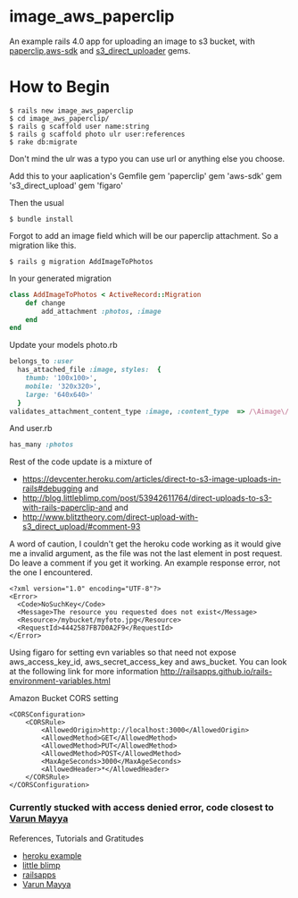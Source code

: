 # image_aws_paperclip
An example rails 4.0 app for uploading an image to s3 bucket, with [paperclip](https://github.com/thoughtbot/paperclip),[aws-sdk](https://github.com/aws/aws-sdk-ruby) and [s3_direct_uploader](https://github.com/waynehoover/s3_direct_upload) gems.

# How to Begin 
	$ rails new image_aws_paperclip
	$ cd image_aws_paperclip/
	$ rails g scaffold user name:string
	$ rails g scaffold photo ulr user:references
	$ rake db:migrate
Don't mind the ulr was a typo you can use url or anything else you choose. 

Add this to your aaplication's Gemfile 
	gem 'paperclip'
	gem 'aws-sdk'
	gem 's3_direct_upload'
	gem 'figaro'

Then the usual 

	$ bundle install 

Forgot to add an image field which will be our paperclip attachment. So a migration like this. 

	$ rails g migration AddImageToPhotos

In your generated migration 
``` ruby
class AddImageToPhotos < ActiveRecord::Migration
	def change
		add_attachment :photos, :image
	end
end
```

Update your models photo.rb 
``` ruby
belongs_to :user
  has_attached_file :image, styles:  { 
  	thumb: '100x100>',
  	mobile: '320x320>',
  	large: '640x640>'
  }
validates_attachment_content_type :image, :content_type  => /\Aimage\/.*\Z/
```

And user.rb 
``` ruby
has_many :photos
```

Rest of the code update is a mixture of 
* https://devcenter.heroku.com/articles/direct-to-s3-image-uploads-in-rails#debugging
and 
* http://blog.littleblimp.com/post/53942611764/direct-uploads-to-s3-with-rails-paperclip-and
and 
* http://www.blitztheory.com/direct-upload-with-s3_direct_upload/#comment-93

A word of caution, I couldn't get the heroku code working as it would give me a invalid argument, as the file was not the last element in post request. Do leave a comment if you get it working. An example response error, not the one I encountered. 

	<?xml version="1.0" encoding="UTF-8"?>
	<Error>
	  <Code>NoSuchKey</Code>
	  <Message>The resource you requested does not exist</Message>
	  <Resource>/mybucket/myfoto.jpg</Resource> 
	  <RequestId>4442587FB7D0A2F9</RequestId>
	</Error>

Using figaro for setting evn variables so that need not expose aws_access_key_id, aws_secret_access_key and aws_bucket. You can look at the following link for more information http://railsapps.github.io/rails-environment-variables.html

Amazon Bucket CORS setting 

	<CORSConfiguration>
	    <CORSRule>
	        <AllowedOrigin>http://localhost:3000</AllowedOrigin>
	        <AllowedMethod>GET</AllowedMethod>
	        <AllowedMethod>PUT</AllowedMethod>
	        <AllowedMethod>POST</AllowedMethod>
	        <MaxAgeSeconds>3000</MaxAgeSeconds>
	        <AllowedHeader>*</AllowedHeader>
	    </CORSRule>
	</CORSConfiguration>

### **Currently stucked with access denied error, code closest to [Varun Mayya](http://www.blitztheory.com/direct-upload-with-s3_direct_upload/#comment-93)**

References, Tutorials and Gratitudes 

* [heroku example](https://devcenter.heroku.com/articles/direct-to-s3-image-uploads-in-rails#debugging)
* [little blimp](http://blog.littleblimp.com/post/53942611764/direct-uploads-to-s3-with-rails-paperclip-and)
* [railsapps](http://railsapps.github.io/rails-environment-variables.html)
* [Varun Mayya](http://www.blitztheory.com/direct-upload-with-s3_direct_upload/#comment-93)



